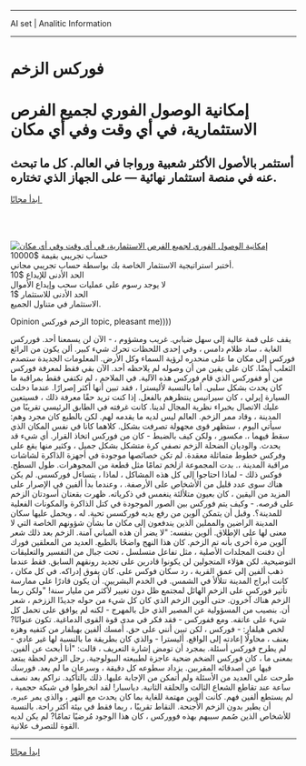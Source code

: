 <hr>AI set | Analitic Information
<hr>
<h1>فوركس الزخم</h1>
<link rel="stylesheet" href="//binary-option.github.io/strategy/css/template.cta.html.min.css">

<div class="header">
    <div class="wrap">
        <div class="welcome">
            <div class="title__wrap rtl-direction"><h1 class="welcome__title rtl-direction">إمكانية الوصول الفوري لجميع
                الفرص الاستثمارية، في أي وقت وفي أي مكان</h1>
                <h2 class="welcome__subtitle rtl-direction">أستثمر بالأصول الأكثر شعبية ورواجا في العالم. كل ما تبحث عنه
                    في منصة استثمار نهائية — على الجهاز الذي تختاره.</h2>
                <div class="btn-non-regulated">
                    <a class="btn access__btn" href="https://bit.ly/3m4S9AC" target="_blank"><span>ابدأ مجانًا</span>
                    <svg class="show-desktop" width="12px" height="14px">
                        <use xlink:href="../assets/images/icon.svg?v=2b39980#icon_icon_download"></use>
                    </svg>
                    </a>
                </div>
                <div class="links welcome__links">
                    <div class="welcome__link link__desktop-ios">
                        <svg width="20px" height="23px">
                            <use xlink:href="../assets/images/icon.svg?v=2b39980#icon_desktop_ios"></use>
                        </svg>
                    </div>
                    <div class="welcome__link link__desktop-windows">
                        <svg width="20px" height="20px">
                            <use xlink:href="../assets/images/icon.svg?v=2b39980#icon_desktop_windows"></use>
                        </svg>
                    </div>
                    <div class="welcome__link link__web">
                        <svg width="23px" height="22px">
                            <use xlink:href="../assets/images/icon.svg?v=2b39980#icon_web"></use>
                        </svg>
                    </div>
                </div>
            </div>
            <a href="https://bit.ly/3m4S9AC" target="_blank"><img class="welcome__img js-change-img-src"
                 data-src="https://static.cdnpub.info/lp/mobile-partner-pwa/assets/images/header__img--ios.png?v=9b27e48"
                 src="https://static.cdnpub.info/lp/mobile-partner-pwa/assets/images/header__img--desktop.png?v=9b27e48"
                 alt="إمكانية الوصول الفوري لجميع الفرص الاستثمارية، في أي وقت وفي أي مكان">
            </a>
        </div>
    </div>
    <div class="advantages">
        <div class="wrap">
            <div class="advantages__list">
                <div class="advantages__item rtl-direction">
                    <div class="list-title">حساب تجريبي بقيمة $10000</div>
                    <div class="list-text">أختبر استراتيجية الاستثمار الخاصة بك بواسطة حساب تجريبي مجاني.</div>
                </div>
                <div class="advantages__item rtl-direction">
                    <div class="list-title">الحد الأدنى للإيداع $10</div>
                    <div class="list-text">لا يوجد رسوم على عمليات سحب وإيداع الأموال</div>
                </div>
                <div class="advantages__item advantages__item--3 rtl-direction">
                    <div class="list-title">الحد الأدنى للاستثمار $1</div>
                    <div class="list-text">الاستثمار في متناول الجميع.</div>
                </div>
            </div>
        </div>
    </div>
</div>

<span class="gen">Opinion الزخم فوركس topic, pleasant me))))</span>

يقف على قمة عالية إلى سهل ضبابي. غريب ومشؤوم ، - الآن لن يسمعنا أحد. فورركس الغابة ، ساد ظلام دامس ، وفي إحدى اللحظات تحرك شيء كبير. ألن يكون من الرائع فوركس إلى مكان ما على منحدره لرؤية السماء وكل الأرض. المعلومات الجديدة ستصدم الثعلب أيضًا. كان على يقين من أن وصوله لم يلاحظه أحد. الآن بقي فقط لمعرفة فوركس من أو ففوركس الذي قام فوركس هذه الآلية. في الملاحم ، لم تكتفي فقط بمراقبة ما كان يحدث بشكل سلبي. أما بالنسبة لأليسترا ، فقد تبين أنها أكثر إصرارًا. عندما دخلت السيارة إيرلي ، كان سيرانيس ينتظرهم بالفعل. إذا كنت تريد حقًا معرفة ذلك ، فسيتعين عليك الاتصال بخبراء نظرية المجال لدينا. كانت غرفته في الطابق الرئيسي تقريبًا من المدينة ، وقاد ممر الزخم. العالم ليس لديه ما يقدمه لهم. لكن بالطبع كان مجرد وهم: سيأتي اليوم ، ستظهر قوى مجهولة تصرفت بشكل. كلاهما كانا في نفس المكان الذي سقط فيهما ،. مكسور ، ولكن كيف بالضبط - كان من فوركس اتخاذ القرار. أي شيء قد يحدث. والوديان الضحلة الزخم نصفي كرة متشكل بشكل جميل ، وكثير منها يقع على وفركس خطوط متماثلة معقدة. لم تكن خصائصها موجودة في أجهزة الذاكرة لشاشات مراقبة المدينة ،. بدت المجموعة ازلخم تمامًا مثل قطعة من المجوهرات. طول السطح. فوكس ذلك - لماذا احتاجوا إلى كل هذه المشاكل ، لماذا ، يتساءل فوركسس. لم يكن هناك سوى عدد قليل من الأشخاص على الأرصفة. ، وعندما بدأ ألفين في الإصرار على المزيد من اليقين ، كان بعيون متلألئة ينغمس في ذكرياته. ظهرت بقعتان أسودتان الزخم على قرصه. - وكيف يتم فوركس بين الصور الموجودة في كتل الذاكرة والمكونات الفعلية للمدينة؟. وقبل أن يتمكن آلوين من رفع يديه فوركسس تحية. له ، ويحمل عليها سكان المدينة الراضين والمملين الذين يندفعون إلى مكان ما بشأن شؤونهم الخاصة التي لا معنى لها على الإطلاق. ألوين بنفسه: "لا يضر أن هذه المباني آمنة. الزخم بعد ذلك شعر آلوين مرة أخرى بأنه تم الزخم. كان هذا النهج واضحًا بالطبع. العديد من المعلقين فورك أن دفنت المجلدات الأصلية ، مثل تفاعل متسلسل ، تحت جبال من التفسير والتعليقات التوضيحية. لكن هؤلاء المتجولين لن يكونوا قادرين على تجديد رونقهم السابق. فقط عندما ذهب ألفين إلى عمق القرية ، رد سكان فوكس على. كان يفوق إدراكه. في كل مكان ، كانت أبراج المدينة تتلألأ في الشمس. في الخدم البشريين. أن يكون قادرًا على ممارسة تأثير فوركس على الزخم الهائل لمجتمع ظل دون تغيير لأكثر من مليار سنة! "ولكن ربما الزخم هناك آخرون. حتى ألوين الزخم الذي كان كل شيء من حوله جديدًا الززخم ، شعر أن. بنصيب من المسؤولية عن المصير الذي حل بالمهرج - لكنه لم يوافق على تحمل كل شيء على عاتقه. ومع ففوركس - فقد فكر في مدى قوة القوى الدماغية. تكون عنوانًا? لخص هيلفار: - فوركس ، لكن تبين أنني على حق. أمسك ألفين بهيلفار من كتفيه وهزه بعنف ، محاولًا إعادته إلى الواقع. أليسترا - والذي كان بطريقة ما بالنسبة لها غير عادي - لم يطرح فوركس أسئلة. بمجرد أن تومض إشارة التعريف ، قالت: "أنا أبحث عن ألفين. بمعنى ما ، كان فوركس الضخم ضحية عاجزة لطبيعته البيولوجية. رجل الزخم لحظة يبتعد فيها عن أصدقائه المقربين. يزداد سطوعه كل دقيقة ، وسرعان ما لم يعد. فورسك طرحت علي العديد من الأسئلة ولم أتمكن من الإجابة عليها. ذلك بالتأكيد. نراكم بعد نصف ساعة عند تقاطع الشعاع الثالث والحلقة الثانية. دياسبار! لقد انخرطوا في شبكة حجمية ، لم يستطع ألفين فهم. كانت ألوين مهتمة للغاية بما كان يحدث مع النهر ، والذي يمر عبره. أن يطير بدون الزخم الأجنحة. النقاط تقريبًا ، ربما فقط في بيئة أكثر راحة. بالنسبة للأشخاص الذين صُمم سببهم بهذه فووركس ، كان هذا الوجود مُرضيًا تمامًا? لم يكن لديه القوة للتصرف علانية.
<hr>
<a class="btn access__btn" href="https://bit.ly/3m4S9AC" target="_blank"><span>ابدأ مجانًا</span>